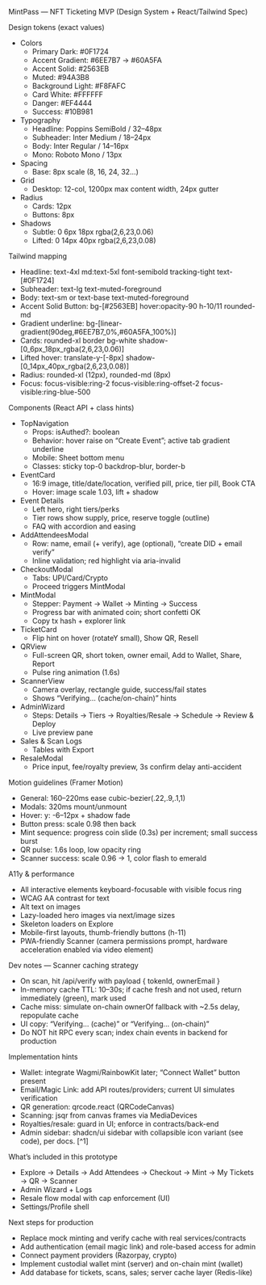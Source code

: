 MintPass — NFT Ticketing MVP (Design System + React/Tailwind Spec)

Design tokens (exact values)
- Colors
  - Primary Dark: #0F1724
  - Accent Gradient: #6EE7B7 → #60A5FA
  - Accent Solid: #2563EB
  - Muted: #94A3B8
  - Background Light: #F8FAFC
  - Card White: #FFFFFF
  - Danger: #EF4444
  - Success: #10B981
- Typography
  - Headline: Poppins SemiBold / 32–48px
  - Subheader: Inter Medium / 18–24px
  - Body: Inter Regular / 14–16px
  - Mono: Roboto Mono / 13px
- Spacing
  - Base: 8px scale (8, 16, 24, 32…)
- Grid
  - Desktop: 12-col, 1200px max content width, 24px gutter
- Radius
  - Cards: 12px
  - Buttons: 8px
- Shadows
  - Subtle: 0 6px 18px rgba(2,6,23,0.06)
  - Lifted: 0 14px 40px rgba(2,6,23,0.08)

Tailwind mapping
- Headline: text-4xl md:text-5xl font-semibold tracking-tight text-[#0F1724]
- Subheader: text-lg text-muted-foreground
- Body: text-sm or text-base text-muted-foreground
- Accent Solid Button: bg-[#2563EB] hover:opacity-90 h-10/11 rounded-md
- Gradient underline: bg-[linear-gradient(90deg,#6EE7B7_0%,#60A5FA_100%)]
- Cards: rounded-xl border bg-white shadow-[0_6px_18px_rgba(2,6,23,0.06)]
- Lifted hover: translate-y-[-8px] shadow-[0_14px_40px_rgba(2,6,23,0.08)]
- Radius: rounded-xl (12px), rounded-md (8px)
- Focus: focus-visible:ring-2 focus-visible:ring-offset-2 focus-visible:ring-blue-500

Components (React API + class hints)
- TopNavigation
  - Props: isAuthed?: boolean
  - Behavior: hover raise on “Create Event”; active tab gradient underline
  - Mobile: Sheet bottom menu
  - Classes: sticky top-0 backdrop-blur, border-b
- EventCard
  - 16:9 image, title/date/location, verified pill, price, tier pill, Book CTA
  - Hover: image scale 1.03, lift + shadow
- Event Details
  - Left hero, right tiers/perks
  - Tier rows show supply, price, reserve toggle (outline)
  - FAQ with accordion and easing
- AddAttendeesModal
  - Row: name, email (+ verify), age (optional), “create DID + email verify”
  - Inline validation; red highlight via aria-invalid
- CheckoutModal
  - Tabs: UPI/Card/Crypto
  - Proceed triggers MintModal
- MintModal
  - Stepper: Payment → Wallet → Minting → Success
  - Progress bar with animated coin; short confetti OK
  - Copy tx hash + explorer link
- TicketCard
  - Flip hint on hover (rotateY small), Show QR, Resell
- QRView
  - Full-screen QR, short token, owner email, Add to Wallet, Share, Report
  - Pulse ring animation (1.6s)
- ScannerView
  - Camera overlay, rectangle guide, success/fail states
  - Shows “Verifying… (cache/on-chain)” hints
- AdminWizard
  - Steps: Details → Tiers → Royalties/Resale → Schedule → Review & Deploy
  - Live preview pane
- Sales & Scan Logs
  - Tables with Export
- ResaleModal
  - Price input, fee/royalty preview, 3s confirm delay anti-accident

Motion guidelines (Framer Motion)
- General: 160–220ms ease cubic-bezier(.22,.9,.1,1)
- Modals: 320ms mount/unmount
- Hover: y: -6–12px + shadow fade
- Button press: scale 0.98 then back
- Mint sequence: progress coin slide (0.3s) per increment; small success burst
- QR pulse: 1.6s loop, low opacity ring
- Scanner success: scale 0.96 → 1, color flash to emerald

A11y & performance
- All interactive elements keyboard-focusable with visible focus ring
- WCAG AA contrast for text
- Alt text on images
- Lazy-loaded hero images via next/image sizes
- Skeleton loaders on Explore
- Mobile-first layouts, thumb-friendly buttons (h-11)
- PWA-friendly Scanner (camera permissions prompt, hardware acceleration enabled via video element)

Dev notes — Scanner caching strategy
- On scan, hit /api/verify with payload { tokenId, ownerEmail }
- In-memory cache TTL: 10–30s; if cache fresh and not used, return immediately (green), mark used
- Cache miss: simulate on-chain ownerOf fallback with ~2.5s delay, repopulate cache
- UI copy: “Verifying… (cache)” or “Verifying… (on-chain)”
- Do NOT hit RPC every scan; index chain events in backend for production

Implementation hints
- Wallet: integrate Wagmi/RainbowKit later; “Connect Wallet” button present
- Email/Magic Link: add API routes/providers; current UI simulates verification
- QR generation: qrcode.react (QRCodeCanvas)
- Scanning: jsqr from canvas frames via MediaDevices
- Royalties/resale: guard in UI; enforce in contracts/back-end
- Admin sidebar: shadcn/ui sidebar with collapsible icon variant (see code), per docs. [^1]

What’s included in this prototype
- Explore → Details → Add Attendees → Checkout → Mint → My Tickets → QR → Scanner
- Admin Wizard + Logs
- Resale flow modal with cap enforcement (UI)
- Settings/Profile shell

Next steps for production
- Replace mock minting and verify cache with real services/contracts
- Add authentication (email magic link) and role-based access for admin
- Connect payment providers (Razorpay, crypto)
- Implement custodial wallet mint (server) and on-chain mint (wallet)
- Add database for tickets, scans, sales; server cache layer (Redis-like)
